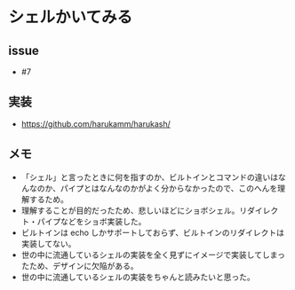 # シェルかいてみる

## issue

- #7

## 実装

- https://github.com/harukamm/harukash/

## メモ

- 「シェル」と言ったときに何を指すのか、ビルトインとコマンドの違いはなんなのか、パイプとはなんなのかがよく分からなかったので、このへんを理解するため。
- 理解することが目的だったため、悲しいほどにショボシェル。リダイレクト・パイプなどをショボ実装した。
- ビルトインは echo しかサポートしておらず、ビルトインのリダイレクトは実装してない。
- 世の中に流通しているシェルの実装を全く見ずにイメージで実装してしまったため、デザインに欠陥がある。
- 世の中に流通しているシェルの実装をちゃんと読みたいと思った。
